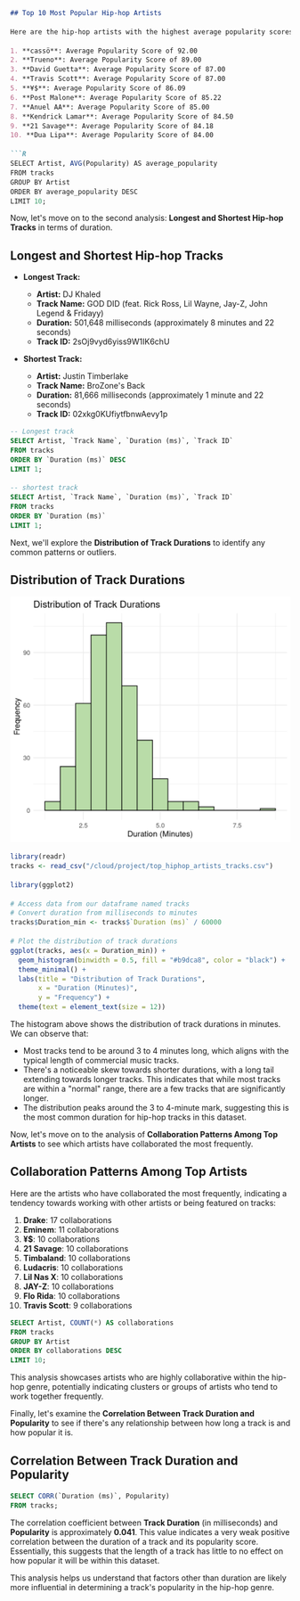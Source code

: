   ```markdown
## Top 10 Most Popular Hip-hop Artists

Here are the hip-hop artists with the highest average popularity scores across all their tracks, making them the top 10 most popular based on this dataset:

1. **cassö**: Average Popularity Score of 92.00
2. **Trueno**: Average Popularity Score of 89.00
3. **David Guetta**: Average Popularity Score of 87.00
4. **Travis Scott**: Average Popularity Score of 87.00
5. **¥$**: Average Popularity Score of 86.09
6. **Post Malone**: Average Popularity Score of 85.22
7. **Anuel AA**: Average Popularity Score of 85.00
8. **Kendrick Lamar**: Average Popularity Score of 84.50
9. **21 Savage**: Average Popularity Score of 84.18
10. **Dua Lipa**: Average Popularity Score of 84.00

```R
SELECT Artist, AVG(Popularity) AS average_popularity
FROM tracks
GROUP BY Artist
ORDER BY average_popularity DESC
LIMIT 10;
```

Now, let's move on to the second analysis: **Longest and Shortest Hip-hop Tracks** in terms of duration.

## Longest and Shortest Hip-hop Tracks

- **Longest Track:**
  - **Artist:** DJ Khaled
  - **Track Name:** GOD DID (feat. Rick Ross, Lil Wayne, Jay-Z, John Legend & Fridayy)
  - **Duration:** 501,648 milliseconds (approximately 8 minutes and 22 seconds)
  - **Track ID:** 2sOj9vyd6yiss9W1IK6chU

- **Shortest Track:**
  - **Artist:** Justin Timberlake
  - **Track Name:** BroZone's Back
  - **Duration:** 81,666 milliseconds (approximately 1 minute and 22 seconds)
  - **Track ID:** 02xkg0KUfiytfbnwAevy1p

```sql
-- Longest track
SELECT Artist, `Track Name`, `Duration (ms)`, `Track ID`
FROM tracks
ORDER BY `Duration (ms)` DESC
LIMIT 1;

-- shortest track
SELECT Artist, `Track Name`, `Duration (ms)`, `Track ID`
FROM tracks
ORDER BY `Duration (ms)`
LIMIT 1;
```

Next, we'll explore the **Distribution of Track Durations** to identify any common patterns or outliers.

## Distribution of Track Durations

![Track Duration Distribution](https://github.com/thoetz/Hiphop_Data/blob/main/track_distribution.png)

```R
library(readr)
tracks <- read_csv("/cloud/project/top_hiphop_artists_tracks.csv")

library(ggplot2)

# Access data from our dataframe named tracks
# Convert duration from milliseconds to minutes
tracks$Duration_min <- tracks$`Duration (ms)` / 60000

# Plot the distribution of track durations
ggplot(tracks, aes(x = Duration_min)) +
  geom_histogram(binwidth = 0.5, fill = "#b9dca8", color = "black") +
  theme_minimal() +
  labs(title = "Distribution of Track Durations",
       x = "Duration (Minutes)",
       y = "Frequency") +
  theme(text = element_text(size = 12))
```

The histogram above shows the distribution of track durations in minutes. We can observe that:

- Most tracks tend to be around 3 to 4 minutes long, which aligns with the typical length of commercial music tracks.
- There's a noticeable skew towards shorter durations, with a long tail extending towards longer tracks. This indicates that while most tracks are within a "normal" range, there are a few tracks that are significantly longer.
- The distribution peaks around the 3 to 4-minute mark, suggesting this is the most common duration for hip-hop tracks in this dataset.

Now, let's move on to the analysis of **Collaboration Patterns Among Top Artists** to see which artists have collaborated the most frequently.

## Collaboration Patterns Among Top Artists

Here are the artists who have collaborated the most frequently, indicating a tendency towards working with other artists or being featured on tracks:

1. **Drake**: 17 collaborations
2. **Eminem**: 11 collaborations
3. **¥$**: 10 collaborations
4. **21 Savage**: 10 collaborations
5. **Timbaland**: 10 collaborations
6. **Ludacris**: 10 collaborations
7. **Lil Nas X**: 10 collaborations
8. **JAY-Z**: 10 collaborations
9. **Flo Rida**: 10 collaborations
10. **Travis Scott**: 9 collaborations

```sql
SELECT Artist, COUNT(*) AS collaborations
FROM tracks
GROUP BY Artist
ORDER BY collaborations DESC
LIMIT 10;
```

This analysis showcases artists who are highly collaborative within the hip-hop genre, potentially indicating clusters or groups of artists who tend to work together frequently.

Finally, let's examine the **Correlation Between Track Duration and Popularity** to see if there's any relationship between how long a track is and how popular it is.

## Correlation Between Track Duration and Popularity

```sql
SELECT CORR(`Duration (ms)`, Popularity)
FROM tracks;
```

The correlation coefficient between **Track Duration** (in milliseconds) and **Popularity** is approximately **0.041**. This value indicates a very weak positive correlation between the duration of a track and its popularity score. Essentially, this suggests that the length of a track has little to no effect on how popular it will be within this dataset.

This analysis helps us understand that factors other than duration are likely more influential in determining a track's popularity in the hip-hop genre.
```
